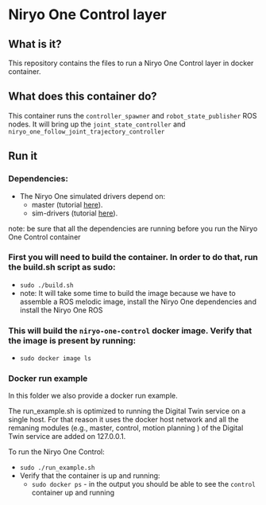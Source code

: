 # Niryo One Control layer

## What is it?

This repository contains the files to run a Niryo One Control layer in docker container. 

## What does this container do?

This container runs the `controller_spawner` and `robot_state_publisher` ROS nodes. 
It will bring up the `joint_state_controller` and `niryo_one_follow_joint_trajectory_controller`

## Run it  

### Dependencies:
- The Niryo One simulated drivers depend on:
    - master (tutorial [here](../../ros-master/)).
    - sim-drivers (tutorial [here](../../niryo-one-drivers/simulation/)).
 
note: be sure that all the dependencies are running before you run the Niryo One Control container

### First you will need to build the container. In order to do that, run the build.sh script as sudo:
- `sudo ./build.sh`
- note: It will take some time to build the image because we have to assemble a ROS melodic image, install the Niryo One dependencies and install the Niryo One ROS  

### This will build the `niryo-one-control` docker image. Verify that the image is present by running:
- `sudo docker image ls`

### Docker run example
In this folder we also provide a docker run example. 

The run_example.sh is optimized to running the Digital Twin service on a single host. For that reason it uses the docker host network and all the remaning modules (e.g., master, control, motion planning ) of the Digital Twin service are added on 127.0.0.1.

To run the Niryo One Control:
- `sudo ./run_example.sh`
- Verify that the container is up and running:
    - `sudo docker ps` - in the output you should be able to see the `control` container up and running
